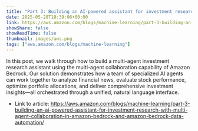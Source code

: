 ```yaml
---
title: "Part 3: Building an AI-powered assistant for investment research with multi-agent collaboration in Amazon Bedrock and Amazon Bedrock Data Automation"
date: 2025-05-28T18:39:06+00:00
link: https://aws.amazon.com/blogs/machine-learning/part-3-building-an-ai-powered-assistant-for-investment-research-with-multi-agent-collaboration-in-amazon-bedrock-and-amazon-bedrock-data-automation/
showShare: false
showReadTime: false
thumbnail: images/aws.png
tags: ["aws.amazon.com/blogs/machine-learning"]
---
```

In this post, we walk through how to build a multi-agent investment research assistant using the multi-agent collaboration capability of Amazon Bedrock. Our solution demonstrates how a team of specialized AI agents can work together to analyze financial news, evaluate stock performance, optimize portfolio allocations, and deliver comprehensive investment insights—all orchestrated through a unified, natural language interface.

- Link to article: https://aws.amazon.com/blogs/machine-learning/part-3-building-an-ai-powered-assistant-for-investment-research-with-multi-agent-collaboration-in-amazon-bedrock-and-amazon-bedrock-data-automation/